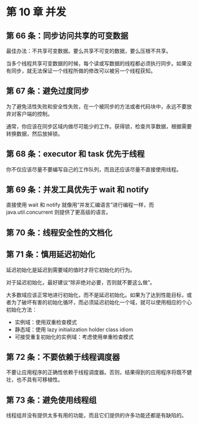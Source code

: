 # 第 10 章 并发

## 第 66 条：同步访问共享的可变数据

最佳办法：不共享可变数据。要么共享不可变的数据，要么压根不共享。

当多个线程共享可变数据的时候，每个读或写数据的线程都必须执行同步。如果没有同步，就无法保证一个线程所做的修改可以被另一个线程获知。

## 第 67 条：避免过度同步

为了避免活性失败和安全性失败，在一个被同步的方法或者代码块中，永远不要放弃对客户端的控制。

通常，你应该在同步区域内做尽可能少的工作。获得锁，检查共享数据，根据需要转换数据，然后放掉锁。

## 第 68 条：executor 和 task 优先于线程

你不仅应该尽量不要编写自己的工作队列，而且还应该尽量不直接使用线程。

## 第 69 条：并发工具优先于 wait 和 notify

直接使用 wait 和 notify 就像用“并发汇编语言”进行编程一样，而 java.util.concurrent 则提供了更高级的语言。

## 第 70 条：线程安全性的文档化

## 第 71 条：慎用延迟初始化

延迟初始化是延迟到需要域的值时才将它初始化的行为。

对于延迟初始化，最好建议“除非绝对必要，否则就不要这么做”。

大多数域应该正常地进行初始化，而不是延迟初始化。如果为了达到性能目标，或者为了破坏有害的初始化循环，而必须延迟初始化一个域，就可以使用相应的个心初始化方法：

-   实例域：使用双重检查模式
-   静态域：使用 lazy initialization holder class idiom
-   可接受重复初始化的实例域：考虑使用单重检查模式

## 第 72 条：不要依赖于线程调度器

不要让应用程序的正确性依赖于线程调度器。否则，结果得到的应用程序将既不健壮，也不具有可移植性。

## 第 73 条：避免使用线程组

线程组并没有提供太多有用的功能，而且它们提供的许多功能还都是有缺陷的。
